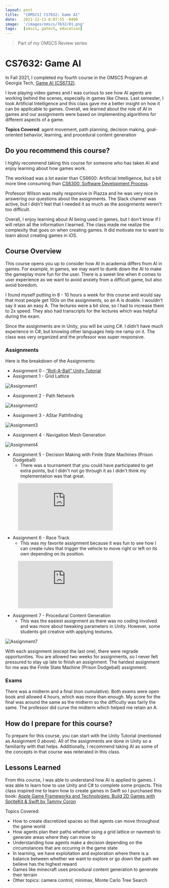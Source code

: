 ```yaml
---
layout: post
title:  "[OMSCS] CS7632: Game AI"
date:   2021-12-13 8:07:55 -0400
image:  '/images/omscs/7632/01.png'
tags:   [omscs, gatech, education]
---
```


> Part of my OMSCS Review series

# CS7632: Game AI

In Fall 2021, I completed my fourth course in the OMSCS Program at Georgia Tech, [Game AI (CS6732)](https://omscs.gatech.edu/cs-7632-game-ai). 

I love playing video games and I was curious to see how AI agents are working behind the scenes, especially in games like Chess. Last semester, I took Artificial Intelligence and this class gave me a better insight on how it can be applicable to games. Overall, we learned about the role of AI in games and our assignments were based on implementing algorithms for different aspects of a game.

**Topics Covered**: agent movement, path planning, decision making, goal-oriented behavior, learning, and procedural content generation

## Do you recommend this course?

I highly recommend taking this course for someone who has taken AI and enjoy learning about how games work. 

The workload was a lot easier than CS6600: Artificial Intelligence, but a bit more time consuming than [CS6300: Software Development Process](https://cyndichin.github.io/blog/omscs6300). 

Professor Wilson was really responsive in Piazza and he was very nice in answering our questions about the assignments. The Slack channel was active, but I didn't feel that I needed it as much as the assignments weren't too difficult.

Overall, I enjoy learning about AI being used in games, but I don't know if I will retain all the information I learned. The class made me realize the complexity that goes on when creating games. It did motivate me to want to learn about creating games in iOS. 

## Course Overview

This course opens you up to consider how AI in academia differs from AI in games. For example, in games, we may want to dumb down the AI to make the gameplay more fun for the user. There is a sweet line when it comes to user experience as we want to avoid anxiety from a difficult game, but also avoid boredom. 

I found myself putting in 8 - 10 hours a week for this course and would say that most people get 100s on the assignments, so an A is doable. I wouldn't say it was an easy A. The lectures were a bit slow, so I had to increase them to 2x speed. They also had transcripts for the lectures which was helpful during the exam. 

Since the assignments are in Unity, you will be using C#. I didn't have much experience in C#, but knowing other languages help me ramp on it. The class was very organized and the professor was super responsive.

### Assignments

Here is the breakdown of the Assignments:

- Assignment 0 - [“Roll-A-Ball” Unity Tutorial](https://learn.unity.com/project/roll-a-ball)
- Assignment 1 - Grid Lattice

![Assignment1](/images/omscs/7632/assignment1.png)

- Assignment 2 - Path Network

![Assignment2](/images/omscs/7632/assignment2.png)

- Assignment 3 - AStar Pathfinding

![Assignment3](/images/omscs/7632/assignment3.png)

- Assignment 4 - Navigation Mesh Generation 

![Assignment4](/images/omscs/7632/assignment4.png)

- Assignment 5 - Decision Making with Finite State Machines (Prison Dodgeball)
	- There was a tournament that you could have participated to get extra points, but I didn't not go through it as I didn't think my implementation was that great. 

<figure class="video_container">
  <iframe src="https://user-images.githubusercontent.com/6743397/145896369-96000d6f-15a9-4be7-925e-04d36b4beb7b.mov" frameborder="0" allowfullscreen="true"> </iframe>
</figure>
		
- Assignment 6 - Race Track
	- This was my favorite assignment because it was fun to see how I can create rules that trigger the vehicle to move right or left on its own depending on its position.	
	
<figure class="video_container">
  <iframe src="https://user-images.githubusercontent.com/6743397/145896399-afd90c26-9477-48a9-b9d1-bf8675a302a6.mov" frameborder="0" allowfullscreen="true"> </iframe>
</figure>

- Assignment 7 - Procedural Content Generation
	- This was the easiest assignment as there was no coding involved and was more about tweaking parameters in Unity. However, some students got creative with applying textures. 

![Assignment7](/images/omscs/7632/assignment7.png)
	
With each assignment (except the last one), there were regrade opportunities. You are allowed two weeks for assignments, so I never felt pressured to stay up late to finish an assignment. The hardest assignment for me was the Finite State Machine (Prison Dodgeball) assignment.

### Exams

There was a midterm and a final (non cumulative). Both exams were open book and allowed 4 hours, which was more than enough. My score for the final was around the same as the midterm so the difficulty was fairly the same. The professor did curve the midterm which helped me retain an A. 

## How do I prepare for this course?

To prepare for this course, you can start with the Unity Tutorial (mentioned as Assignment 0 above). All of the assignments are done in Unity so a familiarity with that helps. Additionally, I recommend taking AI as some of the concepts in that course was reiterated in this class.  

## Lessons Learned

From this course, I was able to understand how AI is applied to games. I was able to learn how to use Unity and C# to complete some projects. This class inspired me to learn how to create games in Swift so I purchased this book: [Apple Game Frameworks and Technologies: Build 2D Games with SpriteKit & Swift by Tammy Coron](https://www.amazon.com/Apple-Game-Frameworks-Technologies-SpriteKit/dp/1680507842/ref=asc_df_1680507842/?tag=hyprod-20&linkCode=df0&hvadid=475772560923&hvpos=&hvnetw=g&hvrand=15972973116241648922&hvpone=&hvptwo=&hvqmt=&hvdev=c&hvdvcmdl=&hvlocint=&hvlocphy=9004148&hvtargid=pla-1186423385486&psc=1)

Topics Covered:

- How to create discretized spaces so that agents can move throughout the game world
- How agents plan their paths whether using a grid lattice or navmesh to generate areas where they can move to
- Understanding how agents make a decision depending on the circumstances that are occuring in the game state
- In learning, we have exploitation and exploration where there is a balance between whether we want to explore or go down the path we believe has the highest reward
- Games like minecraft uses procedural content generation to generate their terrain
- Other topics: camera control, minimax, Monte Carlo Tree Search

